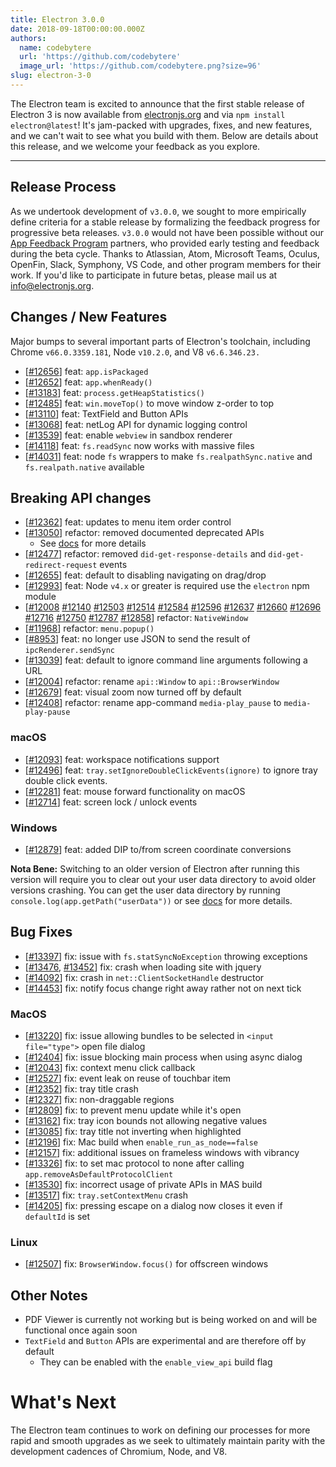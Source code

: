 ```yaml
---
title: Electron 3.0.0
date: 2018-09-18T00:00:00.000Z
authors:
  name: codebytere
  url: 'https://github.com/codebytere'
  image_url: 'https://github.com/codebytere.png?size=96'
slug: electron-3-0
---
```


The Electron team is excited to announce that the first stable release of Electron 3 is now
available from [electronjs.org](https://electronjs.org/) and via `npm install electron@latest`! It's jam-packed with upgrades, fixes, and new features, and we can't wait to see what you build with them. Below are details about this release, and we welcome your feedback as you explore.

---

## Release Process

As we undertook development of `v3.0.0`, we sought to more empirically define criteria for a stable release by formalizing the feedback progress for progressive beta releases. `v3.0.0` would not have been possible without our [App Feedback Program](https://github.com/electron/electron/blob/3-0-x/docs/tutorial/app-feedback-program.md) partners, who provided early testing and feedback during the beta cycle. Thanks to Atlassian, Atom, Microsoft Teams, Oculus, OpenFin, Slack, Symphony, VS Code, and other program members for their work. If you'd like to participate in future betas, please mail us at [info@electronjs.org](mailto:info@electronjs.org).

## Changes / New Features

Major bumps to several important parts of Electron's toolchain, including Chrome `v66.0.3359.181`, Node `v10.2.0`, and V8 `v6.6.346.23.`

- [[#12656](https://github.com/electron/electron/pull/12656)] feat: `app.isPackaged`
- [[#12652](https://github.com/electron/electron/pull/12652)] feat: `app.whenReady()`
- [[#13183](https://github.com/electron/electron/pull/13183)] feat: `process.getHeapStatistics()`
- [[#12485](https://github.com/electron/electron/pull/12485)] feat: `win.moveTop()` to move window z-order to top
- [[#13110](https://github.com/electron/electron/pull/13110)] feat: TextField and Button APIs
- [[#13068](https://github.com/electron/electron/pull/13068)] feat: netLog API for dynamic logging control
- [[#13539](https://github.com/electron/electron/pull/13539)] feat: enable `webview` in sandbox renderer
- [[#14118](https://github.com/electron/electron/pull/14118)] feat: `fs.readSync` now works with massive files
- [[#14031](https://github.com/electron/electron/pull/14031)] feat: node `fs` wrappers to make `fs.realpathSync.native` and `fs.realpath.native` available

## Breaking API changes

- [[#12362](https://github.com/electron/electron/pull/12362)] feat: updates to menu item order control
- [[#13050](https://github.com/electron/electron/pull/13050)] refactor: removed documented deprecated APIs
  - See [docs](https://github.com/electron/electron/blob/master/docs/api/breaking-changes.md#breaking-api-changes-30) for more details
- [[#12477](https://github.com/electron/electron/pull/12477)] refactor: removed `did-get-response-details` and `did-get-redirect-request` events
- [[#12655](https://github.com/electron/electron/pull/12655)] feat: default to disabling navigating on drag/drop
- [[#12993](https://github.com/electron/electron/pull/12993)] feat: Node `v4.x` or greater is required use the `electron` npm module
- [[#12008](https://github.com/electron/electron/pull/12008) [#12140](https://github.com/electron/electron/pull/12140) [#12503](https://github.com/electron/electron/pull/12503) [#12514](https://github.com/electron/electron/pull/12514) [#12584](https://github.com/electron/electron/pull/12584) [#12596](https://github.com/electron/electron/pull/12596) [#12637](https://github.com/electron/electron/pull/12637) [#12660](https://github.com/electron/electron/pull/12660) [#12696](https://github.com/electron/electron/pull/12696) [#12716](https://github.com/electron/electron/pull/12716) [#12750](https://github.com/electron/electron/pull/12750) [#12787](https://github.com/electron/electron/pull/12787) [#12858](https://github.com/electron/electron/pull/12858)] refactor: `NativeWindow`
- [[#11968](https://github.com/electron/electron/pull/11968)] refactor: `menu.popup()`
- [[#8953](https://github.com/electron/electron/pull/8953)] feat: no longer use JSON to send the result of `ipcRenderer.sendSync`
- [[#13039](https://github.com/electron/electron/pull/13039)] feat: default to ignore command line arguments following a URL
- [[#12004](https://github.com/electron/electron/pull/12004)] refactor: rename `api::Window` to `api::BrowserWindow`
- [[#12679](https://github.com/electron/electron/pull/12679)] feat: visual zoom now turned off by default
- [[#12408](https://github.com/electron/electron/pull/12408)] refactor: rename app-command `media-play_pause` to `media-play-pause`

### macOS

- [[#12093](https://github.com/electron/electron/pull/12093)] feat: workspace notifications support
- [[#12496](https://github.com/electron/electron/pull/12496)] feat: `tray.setIgnoreDoubleClickEvents(ignore)` to ignore tray double click events.
- [[#12281](https://github.com/electron/electron/pull/12281)] feat: mouse forward functionality on macOS
- [[#12714](https://github.com/electron/electron/pull/12714)] feat: screen lock / unlock events

### Windows

- [[#12879](https://github.com/electron/electron/pull/12879)] feat: added DIP to/from screen coordinate conversions

**Nota Bene:** Switching to an older version of Electron after running this version will require you to clear out your user data directory to avoid older versions crashing. You can get the user data directory by running `console.log(app.getPath("userData"))` or see [docs](https://electronjs.org/docs/latest/api/app#appgetpathname) for more details.

## Bug Fixes

- [[#13397](https://github.com/electron/electron/pull/13397)] fix: issue with `fs.statSyncNoException` throwing exceptions
- [[#13476](https://github.com/electron/electron/pull/13476), [#13452](https://github.com/electron/electron/pull/13452)] fix: crash when loading site with jquery
- [[#14092](https://github.com/electron/electron/pull/14092)] fix: crash in `net::ClientSocketHandle` destructor
- [[#14453](https://github.com/electron/electron/pull/14453)] fix: notify focus change right away rather not on next tick

### MacOS

- [[#13220](https://github.com/electron/electron/pull/13220)] fix: issue allowing bundles to be selected in `<input file="type">` open file dialog
- [[#12404](https://github.com/electron/electron/pull/12404)] fix: issue blocking main process when using async dialog
- [[#12043](https://github.com/electron/electron/pull/12043)] fix: context menu click callback
- [[#12527](https://github.com/electron/electron/pull/12527)] fix: event leak on reuse of touchbar item
- [[#12352](https://github.com/electron/electron/pull/12352)] fix: tray title crash
- [[#12327](https://github.com/electron/electron/pull/12327)] fix: non-draggable regions
- [[#12809](https://github.com/electron/electron/pull/12809)] fix: to prevent menu update while it's open
- [[#13162](https://github.com/electron/electron/pull/13162)] fix: tray icon bounds not allowing negative values
- [[#13085](https://github.com/electron/electron/pull/13085)] fix: tray title not inverting when highlighted
- [[#12196](https://github.com/electron/electron/pull/12196)] fix: Mac build when `enable_run_as_node==false`
- [[#12157](https://github.com/electron/electron/pull/12157)] fix: additional issues on frameless windows with vibrancy
- [[#13326](https://github.com/electron/electron/pull/13326)] fix: to set mac protocol to none after calling `app.removeAsDefaultProtocolClient`
- [[#13530](https://github.com/electron/electron/pull/13530)] fix: incorrect usage of private APIs in MAS build
- [[#13517](https://github.com/electron/electron/pull/13517)] fix: `tray.setContextMenu` crash
- [[#14205](https://github.com/electron/electron/pull/14205)] fix: pressing escape on a dialog now closes it even if `defaultId` is set

### Linux

- [[#12507](https://github.com/electron/electron/pull/12507)] fix: `BrowserWindow.focus()` for offscreen windows

## Other Notes

- PDF Viewer is currently not working but is being worked on and will be functional once again soon
- `TextField` and `Button` APIs are experimental and are therefore off by default
  - They can be enabled with the `enable_view_api` build flag

# What's Next

The Electron team continues to work on defining our processes for more rapid and smooth upgrades as we seek to ultimately maintain parity with the development cadences of Chromium, Node, and V8.
